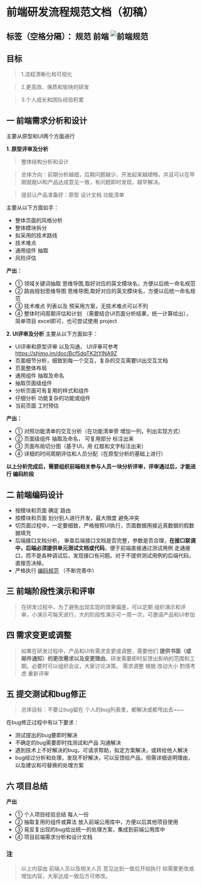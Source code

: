 # 前端研发流程规范文档（初稿）

标签（空格分隔）： 规范 前端
![前端规范][1]
---

## 目标

> 1.流程清晰化和可视化

> 2.更高效、保质和愉快的研发

> 3.个人成长和团队经验积累

## 一 前端需求分析和设计

主要从原型和UI两个方面进行

**1. 原型评审及分析**

> 整体结构分析和设计

> 总体方向：前期分析越细，后期问题越少，开发起来越顺畅，并且可以在早期就能UI和产品达成意见一致，有问题即时发现，越早解决。

> 提前让产品准备好：原型 设计文档 功能清单

主要从以下方面如手：

- 整体页面的风格分析
- 整体模块拆分
- 拟采用的技术路线
- 技术难点
- 通用组件 抽取
- 风险评估

**产出：**

- ① 领域关键词抽取 思维导图,取好对应的英文模块名，方便以后统一命名规范
- ② 路由规划思维导图 思维导图,取好对应的英文模块名，方便以后统一命名规范
- ③ 技术难点 列表以及 预采用方案，无技术难点可以不列
- ④ 整体时间周期评估和计划 （需要结合UI页面分析结果，统一计算给出），简单项目 excel即可，也可尝试使用 project


**2. UI评审及分析**
主要从以下方面如手：
- UI评审和原型评审 以及沟通， UI评审可参考 https://shimo.im/doc/Bcf5dqTK2tYlNA9Z
- 页面细节分析，细致到每一个交互，复杂的交互需要UI出交互文档
- 页面整体布局
- 通用组件 抽取及命名
- 抽取页面级组件 
- 分析页面可有复用的样式和组件
- 仔细分析 功能复杂的功能或组件
- 当前页面 工时预估

**产出：**

- ① 对照功能清单的交互分析（在功能清单旁 增加一列，列出实现方式）
- ② 页面级组件 抽取及命名， 可复用部分 标注出来
- ③ 页面布局切分图（基于UI，用 红框和文字标注出来）
- ④ 详细的时间周期评估和人员分配（在原型分析的基础上进行）



**以上分析完成后，需要组织前端相关参与人员一块分析评审，评审通过后，才能进行 编码阶段**


## 二 前端编码设计

- 按模块和页面 确定 路由
- 按模块和页面 划分到人进行开发，最大限度 避免冲突
- 切页面过程中，一定要细致，严格按照UI执行，页面数据用接近真数据的假数据填充
- 后端接口文档分析， 审查后端接口文档是否完整，参数是否合理，**在接口联调中，后端必须提供单元测试文档或代码**，便于前端直接通过测试用例 走通接口，而不是各种调试后，发现接口有问题。对于不提供测试用例的后端代码，直接否决掉。
- 严格执行 [编码规范][2]  （不断完善中）



## 三 前端阶段性演示和评审
> 在研发过程中，为了避免出现实现的效果偏差，可以定期 组织演示和评审，小演示可每天进行，大的阶段性演示可一周一次，可邀请产品和UI参加 



## 四 需求变更或调整
> 如果在研发过程中，产品和UI有需求变更或调整，需要他们 **提供书面（或邮件通知）的更改需求以及变更理由**。研发需要即时反馈出影响的范围和工期。必要时可以组织会议，大家讨论决策。
> 需求调整 根据 改动大小 酌情考虑 重新评审 


## 五 提交测试和bug修正
> 总体目标：不要让bug留在 个人的bug列表里，都解决或都甩出去~~~

在bug修正过程中有以下要求：

- 测试提出的bug要即时解决
- 不确定的bug需要即时找测试和产品 沟通解决
- 遇到技术上不好解决的bug，可请求帮助，拟定方案解决，或转给他人解决
- bug经过分析和处理，发现不好解决，可以反馈给产品，但需详细说明理由，以及建议和可替换的处理方案



## 六 项目总结
**产出**

- ① 个人项目经验总结 每人一份
- ② 抽取复用的组件或算法 放入前端公用库中，方便以后其他项目使用
- ③ 易反复出现的bug给出统一的处理方案，集成到前端公用库中
- ④ 项目前端需求分析和设计文档



### 注
> 以上内容由 前端人员以及相关人员 意见达到一致后开始执行
> 如需要更改或增加内容，大家达成一致后方可修改。


  [1]: http://7xt4p2.com1.z0.glb.clouddn.com/fe-rules.png
  [2]: http://fewiki.github.io/#!articles/vuejs.md
